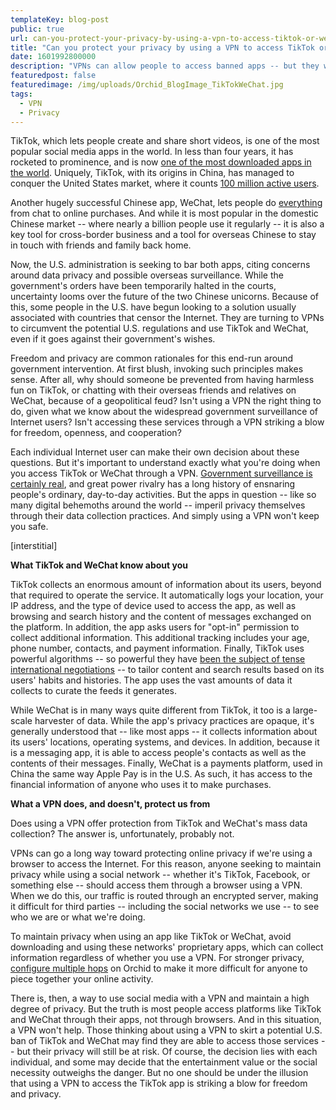 ```yaml
---
templateKey: blog-post
public: true
url: can-you-protect-your-privacy-by-using-a-vpn-to-access-tiktok-or-wechat
title: "Can you protect your privacy by using a VPN to access TikTok or WeChat?"
date: 1601992800000
description: "VPNs can allow people to access banned apps -- but they won’t protect you from those apps’ mass data collection"
featuredpost: false
featuredimage: /img/uploads/Orchid_BlogImage_TikTokWeChat.jpg
tags:
  - VPN
  - Privacy
---
```

TikTok, which lets people create and share short videos, is one of the most popular social media apps in the world. In less than four years, it has rocketed to prominence, and is now [one of the most downloaded apps in the world](https://www.digitalinformationworld.com/2020/05/the-top-10-most-downloaded-apps-worldwide-in-the-past-month-includes-some-unusual-entries.html#:~:text=After%20ZOOM%20and%20TikTok%2C%20the,%2C%20Google%20Meet%2C%20and%20Netflix.). Uniquely, TikTok, with its origins in China, has managed to conquer the United States market, where it counts [100 million active users](https://www.searchenginejournal.com/tiktok-shares-total-number-of-us-users-for-the-first-time/378844/#:~:text=100%20Million%20Active%20Users,grown%20800%25%20since%20January%202018.).

Another hugely successful Chinese app, WeChat, lets people do [everything](https://qpsoftware.net/blog/all-wechat-features-2020) from chat to online purchases. And while it is most popular in the domestic Chinese market -- where nearly a billion people use it regularly -- it is also a key tool for cross-border business and a tool for overseas Chinese to stay in touch with friends and family back home.

Now, the U.S. administration is seeking to bar both apps, citing concerns around data privacy and possible overseas surveillance. While the government's orders have been temporarily halted in the courts, uncertainty looms over the future of the two Chinese unicorns. Because of this, some people in the U.S. have begun looking to a solution usually associated with countries that censor the Internet. They are turning to VPNs to circumvent the potential U.S. regulations and use TikTok and WeChat, even if it goes against their government's wishes.

Freedom and privacy are common rationales for this end-run around government intervention. At first blush, invoking such principles makes sense. After all, why should someone be prevented from having harmless fun on TikTok, or chatting with their overseas friends and relatives on WeChat, because of a geopolitical feud? Isn't using a VPN the right thing to do, given what we know about the widespread government surveillance of Internet users? Isn't accessing these services through a VPN striking a blow for freedom, openness, and cooperation?

Each individual Internet user can make their own decision about these questions. But it's important to understand exactly what you're doing when you access TikTok or WeChat through a VPN. [Government surveillance is certainly real](https://en.wikipedia.org/wiki/List_of_government_mass_surveillance_projects), and great power rivalry has a long history of ensnaring people's ordinary, day-to-day activities. But the apps in question -- like so many digital behemoths around the world -- imperil privacy themselves through their data collection practices. And simply using a VPN won't keep you safe.

[interstitial]

**What TikTok and WeChat know about you**

TikTok collects an enormous amount of information about its users, beyond that required to operate the service. It automatically logs your location, your IP address, and the type of device used to access the app, as well as browsing and search history and the content of messages exchanged on the platform. In addition, the app asks users for "opt-in" permission to collect additional information. This additional tracking includes your age, phone number, contacts, and payment information. Finally, TikTok uses powerful algorithms -- so powerful they have [been the subject of tense international negotiations](https://www.wsj.com/articles/tiktok-deal-talks-are-snarled-over-fate-of-apps-algorithms-11598995674) -- to tailor content and search results based on its users' habits and histories. The app uses the vast amounts of data it collects to curate the feeds it generates.

While WeChat is in many ways quite different from TikTok, it too is a large-scale harvester of data. While the app's privacy practices are opaque, it's generally understood that -- like most apps -- it collects information about its users' locations, operating systems, and devices. In addition, because it is a messaging app, it is able to access people's contacts as well as the contents of their messages. Finally, WeChat is a payments platform, used in China the same way Apple Pay is in the U.S. As such, it has access to the financial information of anyone who uses it to make purchases.

**What a VPN does, and doesn't, protect us from**

Does using a VPN offer protection from TikTok and WeChat's mass data collection? The answer is, unfortunately, probably not.

VPNs can go a long way toward protecting online privacy if we're using a browser to access the Internet. For this reason, anyone seeking to maintain privacy while using a social network -- whether it's TikTok, Facebook, or something else -- should access them through a browser using a VPN. When we do this, our traffic is routed through an encrypted server, making it difficult for third parties -- including the social networks we use -- to see who we are or what we're doing.

To maintain privacy when using an app like TikTok or WeChat, avoid downloading and using these networks' proprietary apps, which can collect information regardless of whether you use a VPN. For stronger privacy, [configure multiple hops](/what-is-a-hop/) on Orchid to make it more difficult for anyone to piece together your online activity.

There is, then, a way to use social media with a VPN and maintain a high degree of privacy. But the truth is most people access platforms like TikTok and WeChat through their apps, not through browsers. And in this situation, a VPN won't help. Those thinking about using a VPN to skirt a potential U.S. ban of TikTok and WeChat may find they are able to access those services -- but their privacy will still be at risk. Of course, the decision lies with each individual, and some may decide that the entertainment value or the social necessity outweighs the danger. But no one should be under the illusion that using a VPN to access the TikTok app is striking a blow for freedom and privacy.